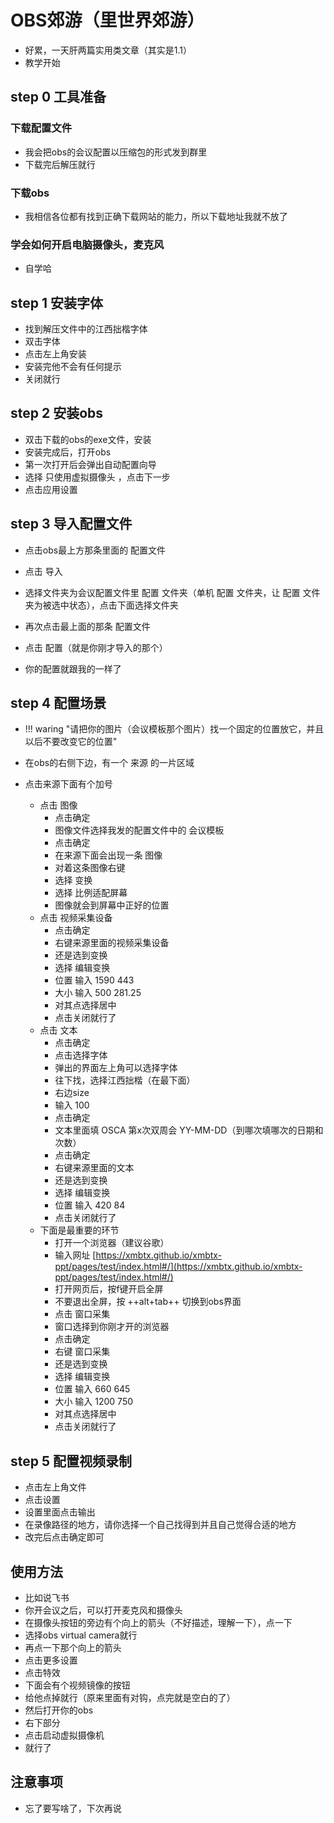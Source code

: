 # OBS郊游（里世界郊游）

- 好累，一天肝两篇实用类文章（其实是1.1）
- 教学开始

## step 0 工具准备

### 下载配置文件

- 我会把obs的会议配置以压缩包的形式发到群里
- 下载完后解压就行

### 下载obs

- 我相信各位都有找到正确下载网站的能力，所以下载地址我就不放了

### 学会如何开启电脑摄像头，麦克风

- 自学哈

## step 1 安装字体

- 找到解压文件中的江西拙楷字体
- 双击字体
- 点击左上角安装
- 安装完他不会有任何提示
- 关闭就行

## step 2 安装obs

- 双击下载的obs的exe文件，安装
- 安装完成后，打开obs
- 第一次打开后会弹出自动配置向导
- 选择 只使用虚拟摄像头 ，点击下一步
- 点击应用设置

## step 3 导入配置文件

- 点击obs最上方那条里面的 配置文件 
- 点击 导入
- 选择文件夹为会议配置文件里 配置 文件夹（单机 配置 文件夹，让 配置 文件夹为被选中状态），点击下面选择文件夹

- 再次点击最上面的那条 配置文件
- 点击 配置（就是你刚才导入的那个）
- 你的配置就跟我的一样了

## step 4 配置场景

- !!! waring "请把你的图片（会议模板那个图片）找一个固定的位置放它，并且以后不要改变它的位置"

- 在obs的右侧下边，有一个 来源 的一片区域
- 点击来源下面有个加号
    - 点击 图像
        - 点击确定
        - 图像文件选择我发的配置文件中的 会议模板
        - 点击确定
        - 在来源下面会出现一条 图像
        - 对着这条图像右键
        - 选择 变换
        - 选择 比例适配屏幕
        - 图像就会到屏幕中正好的位置
    - 点击 视频采集设备
        - 点击确定
        - 右键来源里面的视频采集设备
        - 还是选到变换
        - 选择 编辑变换
        - 位置 输入 1590 443
        - 大小 输入 500 281.25
        - 对其点选择居中
        - 点击关闭就行了
    - 点击 文本
        - 点击确定
        - 点击选择字体
        - 弹出的界面左上角可以选择字体
        - 往下找，选择江西拙楷（在最下面）
        - 右边size
        - 输入 100
        - 点击确定
        - 文本里面填 OSCA 第x次双周会 YY-MM-DD（到哪次填哪次的日期和次数）
        - 点击确定
        - 右键来源里面的文本
        - 还是选到变换
        - 选择 编辑变换
        - 位置 输入 420 84
        - 点击关闭就行了
    - 下面是最重要的环节
        - 打开一个浏览器（建议谷歌）
        - 输入网址 [https://xmbtx.github.io/xmbtx-ppt/pages/test/index.html#/](https://xmbtx.github.io/xmbtx-ppt/pages/test/index.html#/)
        - 打开网页后，按f键开启全屏
        - 不要退出全屏，按 ++alt+tab++ 切换到obs界面
        - 点击 窗口采集
        - 窗口选择到你刚才开的浏览器
        - 点击确定
        - 右键 窗口采集
        - 还是选到变换
        - 选择 编辑变换
        - 位置 输入 660 645
        - 大小 输入 1200 750
        - 对其点选择居中
        - 点击关闭就行了

## step 5 配置视频录制

- 点击左上角文件
- 点击设置
- 设置里面点击输出
- 在录像路径的地方，请你选择一个自己找得到并且自己觉得合适的地方
- 改完后点击确定即可

## 使用方法

- 比如说飞书
- 你开会议之后，可以打开麦克风和摄像头
- 在摄像头按钮的旁边有个向上的箭头（不好描述，理解一下），点一下
- 选择obs virtual camera就行
- 再点一下那个向上的箭头
- 点击更多设置
- 点击特效
- 下面会有个视频镜像的按钮
- 给他点掉就行（原来里面有对钩，点完就是空白的了）
- 然后打开你的obs
- 右下部分
- 点击启动虚拟摄像机
- 就行了

## 注意事项

- 忘了要写啥了，下次再说